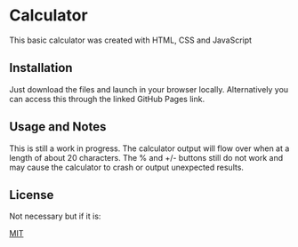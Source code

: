 # Calculator

This basic calculator was created with HTML, CSS and JavaScript

## Installation

Just download the files and launch in your browser locally. Alternatively you can access this through the linked GitHub Pages link.

## Usage and Notes

This is still a work in progress. The calculator output will flow over when at a length of about 20 characters. The
% and +/- buttons still do not work and may cause the calculator to crash or output unexpected results.

## License

Not necessary but if it is:

[MIT](https://choosealicense.com/licenses/mit/)
